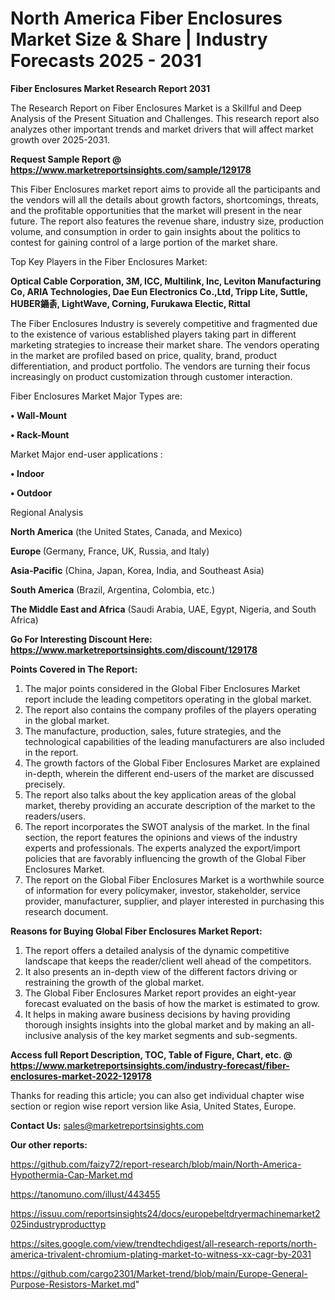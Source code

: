 # North America Fiber Enclosures Market Size & Share | Industry Forecasts 2025 - 2031

<strong>Fiber Enclosures Market Research Report 2031</strong>

The Research Report on Fiber Enclosures Market is a Skillful and Deep Analysis of the Present Situation and Challenges. This research report also analyzes other important trends and market drivers that will affect market growth over 2025-2031.

<strong>Request Sample Report @ <a href=https://www.marketreportsinsights.com/sample/129178>https://www.marketreportsinsights.com/sample/129178</a></strong>

This Fiber Enclosures market report aims to provide all the participants and the vendors will all the details about growth factors, shortcomings, threats, and the profitable opportunities that the market will present in the near future. The report also features the revenue share, industry size, production volume, and consumption in order to gain insights about the politics to contest for gaining control of a large portion of the market share.

Top Key Players in the Fiber Enclosures Market:

<strong>Optical Cable Corporation, 3M, ICC, Multilink, Inc, Leviton Manufacturing Co, ARIA Technologies, Dae Eun Electronics Co.,Ltd, Tripp Lite, Suttle, HUBER䥁촑, LightWave, Corning, Furukawa Electic, Rittal</strong>

The Fiber Enclosures Industry is severely competitive and fragmented due to the existence of various established players taking part in different marketing strategies to increase their market share. The vendors operating in the market are profiled based on price, quality, brand, product differentiation, and product portfolio. The vendors are turning their focus increasingly on product customization through customer interaction.

Fiber Enclosures Market Major Types are:

<strong>• Wall-Mount

• Rack-Mount</strong>

Market Major end-user applications :

<strong>• Indoor

• Outdoor</strong>

Regional Analysis

</u><strong><b>North America</b></strong> (the United States, Canada, and Mexico)

<strong><b>Europe </b></strong>(Germany, France, UK, Russia, and Italy)

<strong><b>Asia-Pacific</b></strong> (China, Japan, Korea, India, and Southeast Asia)

<strong><b>South America</b></strong> (Brazil, Argentina, Colombia, etc.)

<strong><b>The Middle East and Africa</b></strong> (Saudi Arabia, UAE, Egypt, Nigeria, and South Africa)

<strong>Go For Interesting Discount Here: <a href=https://www.marketreportsinsights.com/discount/129178>https://www.marketreportsinsights.com/discount/129178</a></strong>

<strong>Points Covered in The Report:</strong>
<ol>
  <li>The major points considered in the Global Fiber Enclosures Market report include the leading competitors operating in the global market.</li>
  <li>The report also contains the company profiles of the players operating in the global market.</li>
  <li>The manufacture, production, sales, future strategies, and the technological capabilities of the leading manufacturers are also included in the report.</li>
  <li>The growth factors of the Global Fiber Enclosures Market are explained in-depth, wherein the different end-users of the market are discussed precisely.</li>
  <li>The report also talks about the key application areas of the global market, thereby providing an accurate description of the market to the readers/users.</li>
  <li>The report incorporates the SWOT analysis of the market. In the final section, the report features the opinions and views of the industry experts and professionals. The experts analyzed the export/import policies that are favorably influencing the growth of the Global Fiber Enclosures Market.</li>
  <li>The report on the Global Fiber Enclosures Market is a worthwhile source of information for every policymaker, investor, stakeholder, service provider, manufacturer, supplier, and player interested in purchasing this research document.</li>
</ol>
<strong>Reasons for Buying Global Fiber Enclosures Market Report:</strong>

<ol>
  <li>The report offers a detailed analysis of the dynamic competitive landscape that keeps the reader/client well ahead of the competitors.</li>
  <li>It also presents an in-depth view of the different factors driving or restraining the growth of the global market.</li>
  <li>The Global Fiber Enclosures Market report provides an eight-year forecast evaluated on the basis of how the market is estimated to grow.</li>
  <li>It helps in making aware business decisions by having providing thorough insights insights into the global market and by making an all-inclusive analysis of the key market segments and sub-segments.</li>
</ol>
<strong>Access full Report Description, TOC, Table of Figure, Chart, etc. @ <a href=https://www.marketreportsinsights.com/industry-forecast/fiber-enclosures-market-2022-129178>https://www.marketreportsinsights.com/industry-forecast/fiber-enclosures-market-2022-129178</a></strong>


Thanks for reading this article; you can also get individual chapter wise section or region wise report version like Asia, United States, Europe.

<strong>Contact Us:</strong>
sales@marketreportsinsights.com

<strong>Our other reports:</strong>

<a href=https://github.com/faizy72/report-research/blob/main/North-America-Hypothermia-Cap-Market.md>https://github.com/faizy72/report-research/blob/main/North-America-Hypothermia-Cap-Market.md</a>

<a href=https://tanomuno.com/illust/443455>https://tanomuno.com/illust/443455</a>

<a href=https://issuu.com/reportsinsights24/docs/europebeltdryermachinemarket2025industryproducttyp>https://issuu.com/reportsinsights24/docs/europebeltdryermachinemarket2025industryproducttyp</a>

<a href=https://sites.google.com/view/trendtechdigest/all-research-reports/north-america-trivalent-chromium-plating-market-to-witness-xx-cagr-by-2031>https://sites.google.com/view/trendtechdigest/all-research-reports/north-america-trivalent-chromium-plating-market-to-witness-xx-cagr-by-2031</a>

<a href=https://github.com/cargo2301/Market-trend/blob/main/Europe-General-Purpose-Resistors-Market.md>https://github.com/cargo2301/Market-trend/blob/main/Europe-General-Purpose-Resistors-Market.md</a>"
